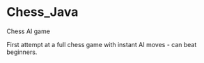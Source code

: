 # Chess_Java
Chess AI game

First attempt at a full chess game with instant AI moves - can beat beginners.
